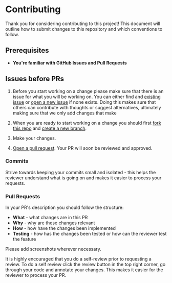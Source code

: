 # Contributing

Thank you for considering contributing to this project! This document will outline how to submit changes to this repository and which conventions to follow.

## Prerequisites

- **You're familiar with GitHub Issues and Pull Requests**

## Issues before PRs

1. Before you start working on a change please make sure that there is an issue for what you will be working on. You can either find and [existing issue](https://github.com/LunarMarathon/graphToTable/issues) or [open a new issue](https://github.com/LunarMarathon/graphToTable/issues/new) if none exists. Doing this makes sure that others can contribute with thoughts or suggest alternatives, ultimately making sure that we only add changes that make

2. When you are ready to start working on a change you should first [fork this repo](https://help.github.com/en/github/getting-started-with-github/fork-a-repo) and [create a new branch](https://help.github.com/en/github/collaborating-with-issues-and-pull-requests/creating-and-deleting-branches-within-your-repository).
3. Make your changes.
4. [Open a pull request](https://help.github.com/en/github/collaborating-with-issues-and-pull-requests/creating-a-pull-request-from-a-fork). Your PR will soon be reviewed and approved.

### Commits

Strive towards keeping your commits small and isolated - this helps the reviewer understand what is going on and makes it easier to process your requests.

### Pull Requests

In your PR's description you should follow the structure:

- **What** - what changes are in this PR
- **Why** - why are these changes relevant
- **How** - how have the changes been implemented
- **Testing** - how has the changes been tested or how can the reviewer test the feature

Please add screenshots wherever necessary.

It is highly encouraged that you do a self-review prior to requesting a review. To do a self review click the review button in the top right corner, go through your code and annotate your changes. This makes it easier for the reviewer to process your PR.
